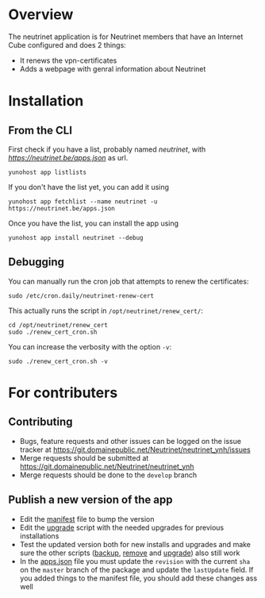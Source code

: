 # Overview

The neutrinet application is for Neutrinet members that have an Internet Cube configured and does 2 things:
* It renews the vpn-certificates
* Adds a webpage with genral information about Neutrinet

# Installation
## From the CLI

First check if you have a list, probably named *neutrinet*, with *https://neutrinet.be/apps.json* as url.

```shell
yunohost app listlists
```

If you don't have the list yet, you can add it using

```shell
yunohost app fetchlist --name neutrinet -u https://neutrinet.be/apps.json
```

Once you have the list, you can install the app using

```shell
yunohost app install neutrinet --debug
```

## Debugging

You can manually run the cron job that attempts to renew the certificates:
```shell
sudo /etc/cron.daily/neutrinet-renew-cert
```

This actually runs the script in `/opt/neutrinet/renew_cert/`:
```shell
cd /opt/neutrinet/renew_cert
sudo ./renew_cert_cron.sh
```

You can increase the verbosity with the option `-v`:
```shell
sudo ./renew_cert_cron.sh -v
```

# For contributers
## Contributing
* Bugs, feature requests and other issues can be logged on the issue tracker at https://git.domainepublic.net/Neutrinet/neutrinet_ynh/issues
* Merge requests should be submitted at https://git.domainepublic.net/Neutrinet/neutrinet_ynh
* Merge requests should be done to the `develop` branch

## Publish a new version of the app

* Edit the [manifest](manifest.json) file to bump the version
* Edit the [upgrade](scripts/upgrade) script with the needed upgrades for previous installations
* Test the updated version both for new installs and upgrades and make sure the other scripts ([backup](scripts/backup), [remove](scripts/remove) and [upgrade](scripts/upgrade)) also still work
* In the [apps.json](https://neutrinet.be/apps.json) file you must update the `revision` with the current `sha` on the `master` branch of the package and update the `lastUpdate` field. If you added things to the manifest file, you should add these changes ass well 

